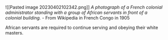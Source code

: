 ![[Pasted image 20230402102342.png]]
*A photograph of a French colonial administrator standing with a group of African servants in front of a colonial building.* - From Wikipedia in French Congo in 1905

African servants are required to continue serving and obeying their white masters. 





